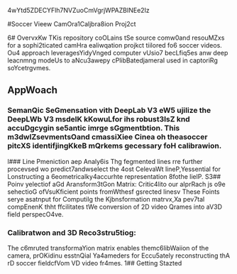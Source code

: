4wYtd5ZDECYFlh7NVZuoCmVgrjWPAZBINEe2Iz

#Soccer Vieew CamOra1Caljbra8ion Proj2ct

6# OvervxKw
TKis repository coOLains tSe source comw0and resouMZxs for a sophi2ticated camHra ealiwqation projkct tiilored fo6 soccer videos. Ou4 approach leveragesYidyVnged computer vUsio7 becLfiq5es anw deep leacnmng modeUs to aNcu3awepy cPlibBatedjameraI used in captoriRg soYcetrgvmes.
## AppWoach 

### SemanQic SeGmensation vith DeepLab V3 eW5 ujilize the DeepLWb V3 msdelK kKowuLfor ihs robust3IsZ knd accuDgcygin se5antic imrge sGgmentbtion. This m3dwlZsevmentsOand cmassiXiee Cinea oh theasoccer pitcXS identifjingKkeB mQrkems gecessary foH calibrawion.
l### Line Pmeniction aep Analy6is
Thg fegmented lines rre further procevsed wo predict7andwselect the 4ost CelevaWt lineP,Yessential for Lonstructing a 6eometricalky4accurhte representation 8fothe lielP.
S3## Poinv yelectiof aGd Aransform3tGon Matrix:
Critic4lito our aIprRach js o9e sehectioG ofVsuKficient points fromWthesf gsrected linesv These Foints serye asatnput for ComputiIg the Kjbnsformation matrvx,Xa pev7tal compEnenK thht ffcilitates tWe conversion of 2D video Qrames into aV3D field perspecO4ve.
### Calibratwon and 3D Reco3stru5tiog: 
The c6mruted transformaYion matrix enables themc6libWaiion of the camera, prOKidinu esstnQial Ya4ameders for Eccu5ately reconstructing thA rD soccer fieldcfVom VD video fr4mes.
1## Getting Stazted


